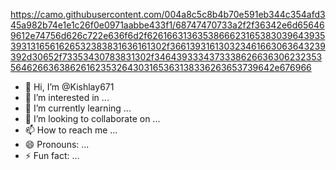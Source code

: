 https://camo.githubusercontent.com/004a8c5c8b4b70e591eb344c354afd345a982b74e1e1c26f0e0971aabbe433f1/68747470733a2f2f36342e6d656469612e74756d626c722e636f6d2f62616631363538666231653830396439353931316561626532383831636161302f366139316130323461663063643239392d30652f73353430783831302f346439333437333862663630623235356462663638626162353264303165363138336263653739642e676966
- 👋 Hi, I’m @Kishlay671
- 👀 I’m interested in ...
- 🌱 I’m currently learning ...
- 💞️ I’m looking to collaborate on ...
- 📫 How to reach me ...
- 😄 Pronouns: ...
- ⚡ Fun fact: ...

<!---
Kishlay671/Kishlay671 is a ✨ special ✨ repository because its `README.md` (this file) appears on your GitHub profile.
You can click the Preview link to take a look at your changes.
--->
